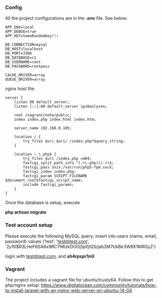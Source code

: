 ### Config
All the project configurations are in the **.env** file. See below:

```
APP_ENV=local
APP_DEBUG=true
APP_KEY=SomeRandomKey!!!

DB_CONNECTION=mysql
DB_HOST=localhost
DB_PORT=3306
DB_DATABASE=c1
DB_USERNAME=root
DB_PASSWORD=rootpass

CACHE_DRIVER=array
QUEUE_DRIVER=array
```

nginx host file:
```
server {
    listen 80 default_server;
    listen [::]:80 default_server ipv6only=on;

    root /vagrant/note/public;
    index index.php index.html index.htm;

    server_name 192.168.0.105;

    location / {
        try_files $uri $uri/ /index.php?$query_string;
    }

    location ~ \.php$ {
        try_files $uri /index.php =404;
        fastcgi_split_path_info ^(.+\.php)(/.+)$;
        fastcgi_pass unix:/var/run/php5-fpm.sock;
        fastcgi_index index.php;
        fastcgi_param SCRIPT_FILENAME $document_root$fastcgi_script_name;
        include fastcgi_params;
    }
}
```
Once the database is setup, execute

**php artisan migrate**

### Test account setup
Please execute the following MySQL query: 
insert into users (name, email, password) 
values ('test', 'test@test.com', '$2y$10$R3LHeF6SA8x9RCYMlzkDOOj1pifjIQS/jab2M7t/kBe3W8X1MRGy2')

login with test@test.com, and **$sh4rpspr1nG$**


### Vagrant
The project includes a vagrant file for ubuntu/trusty64. Follow this to get php/nginx setup:
https://www.digitalocean.com/community/tutorials/how-to-install-laravel-with-an-nginx-web-server-on-ubuntu-14-04

